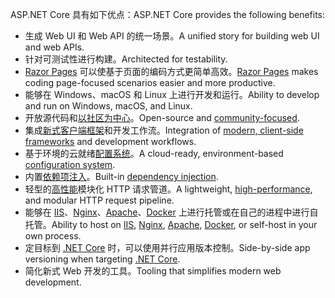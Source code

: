 <span data-ttu-id="17723-101">ASP.NET Core 具有如下优点：</span><span class="sxs-lookup"><span data-stu-id="17723-101">ASP.NET Core provides the following benefits:</span></span>

* <span data-ttu-id="17723-102">生成 Web UI 和 Web API 的统一场景。</span><span class="sxs-lookup"><span data-stu-id="17723-102">A unified story for building web UI and web APIs.</span></span>
* <span data-ttu-id="17723-103">针对可测试性进行构建。</span><span class="sxs-lookup"><span data-stu-id="17723-103">Architected for testability.</span></span>
* <span data-ttu-id="17723-104">[Razor Pages](xref:razor-pages/index) 可以使基于页面的编码方式更简单高效。</span><span class="sxs-lookup"><span data-stu-id="17723-104">[Razor Pages](xref:razor-pages/index) makes coding page-focused scenarios easier and more productive.</span></span>
* <span data-ttu-id="17723-105">能够在 Windows、macOS 和 Linux 上进行开发和运行。</span><span class="sxs-lookup"><span data-stu-id="17723-105">Ability to develop and run on Windows, macOS, and Linux.</span></span>
* <span data-ttu-id="17723-106">开放源代码和[以社区为中心](https://live.asp.net/)。</span><span class="sxs-lookup"><span data-stu-id="17723-106">Open-source and [community-focused](https://live.asp.net/).</span></span>
* <span data-ttu-id="17723-107">集成[新式客户端框架](xref:client-side/index)和开发工作流。</span><span class="sxs-lookup"><span data-stu-id="17723-107">Integration of [modern, client-side frameworks](xref:client-side/index) and development workflows.</span></span>
* <span data-ttu-id="17723-108">基于环境的云就绪[配置系统](xref:fundamentals/configuration/index)。</span><span class="sxs-lookup"><span data-stu-id="17723-108">A cloud-ready, environment-based [configuration system](xref:fundamentals/configuration/index).</span></span>
* <span data-ttu-id="17723-109">内置[依赖项注入](xref:fundamentals/dependency-injection)。</span><span class="sxs-lookup"><span data-stu-id="17723-109">Built-in [dependency injection](xref:fundamentals/dependency-injection).</span></span>
* <span data-ttu-id="17723-110">轻型的[高性能](https://github.com/aspnet/benchmarks)模块化 HTTP 请求管道。</span><span class="sxs-lookup"><span data-stu-id="17723-110">A lightweight, [high-performance](https://github.com/aspnet/benchmarks), and modular HTTP request pipeline.</span></span>
* <span data-ttu-id="17723-111">能够在 [IIS](xref:host-and-deploy/iis/index)、[Nginx](xref:host-and-deploy/linux-nginx)、[Apache](xref:host-and-deploy/linux-apache)、[Docker](xref:host-and-deploy/docker/index) 上进行托管或在自己的进程中进行自托管。</span><span class="sxs-lookup"><span data-stu-id="17723-111">Ability to host on [IIS](xref:host-and-deploy/iis/index), [Nginx](xref:host-and-deploy/linux-nginx), [Apache](xref:host-and-deploy/linux-apache), [Docker](xref:host-and-deploy/docker/index), or self-host in your own process.</span></span>
* <span data-ttu-id="17723-112">定目标到 [.NET Core](/dotnet/articles/standard/choosing-core-framework-server) 时，可以使用并行应用版本控制。</span><span class="sxs-lookup"><span data-stu-id="17723-112">Side-by-side app versioning when targeting [.NET Core](/dotnet/articles/standard/choosing-core-framework-server).</span></span>
* <span data-ttu-id="17723-113">简化新式 Web 开发的工具。</span><span class="sxs-lookup"><span data-stu-id="17723-113">Tooling that simplifies modern web development.</span></span>
